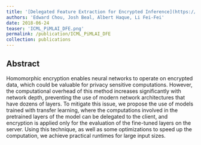 ```yaml
---
title: '[Delegated Feature Extraction for Encrypted Inference](https://pimlai.github.io/pimlai18/)'
authors: 'Edward Chou, Josh Beal, Albert Haque, Li Fei-Fei'
date: 2018-06-24
teaser: 'ICML_PiMLAI_DFE.png'
permalink: /publication/ICML_PiMLAI_DFE
collection: publications
---
```


Abstract
-------
Homomorphic encryption enables neural networks to operate on encrypted data, which could be valuable for privacy sensitive computations. However, the computational overhead of this method increases significantly with network depth, preventing the use of modern network architectures that have dozens of layers. To mitigate this issue, we propose the use of models trained with transfer learning, where the computations involved in the pretrained layers of the model can be delegated to the client, and encryption is applied only for the evaluation of the fine-tuned layers on the server. Using this technique, as well as some optimizations to speed up the computation, we achieve practical runtimes for large input sizes.
